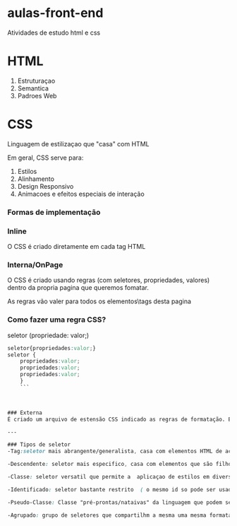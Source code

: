 # aulas-front-end
 Atividades de estudo html e css

# HTML

1. Estruturaçao
2. Semantica
3. Padroes Web

# CSS

Linguagem de estilizaçao que "casa" com HTML

Em geral, CSS  serve para:

1. Estilos
2. Alinhamento
3. Design Responsivo
4. Animacoes e efeitos especiais de interação

### Formas de implementação

### Inline
O CSS é criado diretamente em cada tag HTML

### Interna/OnPage
O CSS é criado usando regras (com seletores, propriedades, valores) dentro da propria pagina que queremos fomatar.

As regras vão valer para todos os elementos\tags desta pagina

### Como fazer uma regra CSS?
seletor (propriedade: valor;)

```CSS
seletor{propriedades:valor;}
seletor { 
    propriedades:valor;
    propriedades:valor;
    propriedades:valor;
    }
    ```



### Externa
É criado um arquivo de estensão CSS indicado as regras de formatação. Este arquivo é então conectado as paginas HTML.

---

### Tipos de seletor
-Tag:seletor mais abrangente/generalista, casa com elementos HTML de acordo com a teg especificada

-Descendente: seletor mais especifico, casa com elementos que são filhos (descendentes) de outro elemtento. Use se espaço para separar o filho/pai

-Classe: seletor versatil que permite a  aplicaçao de estilos em diversos elementos, possibilitando tambem a conbinação de diferentes classes. No CSS usa-se, nome-da-classe para criar a classe, e no HTML usa-se o atributo class="nome-da-classe" para aplicar a classe

-Identificado: seletor bastante restrito  ( o mesmo id so pode ser usado em um elemento por pagina), permitindo cirar uma eslilização altamente especifica. No CSS usa-se #nome-do-id para criar, e no HTML usa-se o atributo id="nome-do-id"para aplicar

-Pseudo-Classe: Classe "pré-prontas/nataivas" da linguagem que podem ser aplicadas em diversas situaçoes, Exemplos: passsar mouse, reconhecer foco, selecionar determinados elementos etc. TODAS pseudo-classe começam com dois-pontos

-Agrupado: grupo de seletores que compartilhm a mesma uma mesma formatação. Usa-se a virgula para separar os seletores 